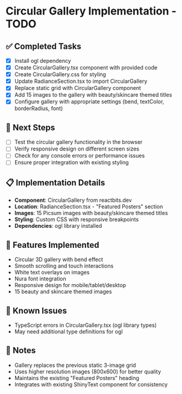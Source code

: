 # Circular Gallery Implementation - TODO

## ✅ Completed Tasks
- [x] Install ogl dependency
- [x] Create CircularGallery.tsx component with provided code
- [x] Create CircularGallery.css for styling
- [x] Update RadianceSection.tsx to import CircularGallery
- [x] Replace static grid with CircularGallery component
- [x] Add 15 images to the gallery with beauty/skincare themed titles
- [x] Configure gallery with appropriate settings (bend, textColor, borderRadius, font)

## 🔄 Next Steps
- [ ] Test the circular gallery functionality in the browser
- [ ] Verify responsive design on different screen sizes
- [ ] Check for any console errors or performance issues
- [ ] Ensure proper integration with existing styling

## 📋 Implementation Details
- **Component**: CircularGallery from reactbits.dev
- **Location**: RadianceSection.tsx - "Featured Posters" section
- **Images**: 15 Picsum images with beauty/skincare themed titles
- **Styling**: Custom CSS with responsive breakpoints
- **Dependencies**: ogl library installed

## 🎯 Features Implemented
- Circular 3D gallery with bend effect
- Smooth scrolling and touch interactions
- White text overlays on images
- Nura font integration
- Responsive design for mobile/tablet/desktop
- 15 beauty and skincare themed images

## 🐛 Known Issues
- TypeScript errors in CircularGallery.tsx (ogl library types)
- May need additional type definitions for ogl

## 📝 Notes
- Gallery replaces the previous static 3-image grid
- Uses higher resolution images (800x600) for better quality
- Maintains the existing "Featured Posters" heading
- Integrates with existing ShinyText component for consistency
